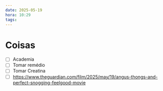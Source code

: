 ```yaml
---
date: 2025-05-19
hora: 10:29
tags:
---
```





# Coisas
- [ ] Academia
- [ ] Tomar remédio
- [ ] Tomar Creatina
- [ ] https://www.theguardian.com/film/2025/may/19/angus-thongs-and-perfect-snogging-feelgood-movie
